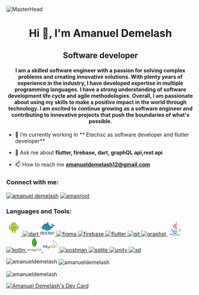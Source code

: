 ![MasterHead](https://www.saratechnologies.com/images/mobile-app-banner.jpg)
<h1 align="center">Hi 👋, I'm Amanuel Demelash</h1>
<h2 align="center">Software developer </h2>
<h4 align="center">I am a skilled software engineer with a passion for solving complex problems and creating innovative solutions. With plenty years of experience in the industry, I have developed expertise in multiple programming languages. I have a strong understanding of software development life cycle and agile methodologies. Overall, I am passionate about using my skills to make a positive impact in the world through technology. I am excited to continue growing as a software engineer and contributing to innovative projects that push the boundaries of what's possible.</h4>




- 🔭 I’m currently working in ** Etechsc as software developer and flutter developer**

- 💬 Ask me about **flutter, firebase, dart, graphQL api,rest api**

- 📫 How to reach me **amanueldemelash12@gmail.com**

<h3 align="left">Connect with me:</h3>
<p align="left">
<a href="https://linkedin.com/in/amanuel demelash" target="blank"><img align="center" src="https://raw.githubusercontent.com/rahuldkjain/github-profile-readme-generator/master/src/images/icons/Social/linked-in-alt.svg" alt="amanuel demelash" height="30" width="40" /></a>
<a href="https://instagram.com/amanroot" target="blank"><img align="center" src="https://raw.githubusercontent.com/rahuldkjain/github-profile-readme-generator/master/src/images/icons/Social/instagram.svg" alt="amanroot" height="30" width="40" /></a>
</p>

<h3 align="left">Languages and Tools:</h3>
<p align="left"> <a href="https://developer.android.com" target="_blank" rel="noreferrer"> <img src="https://raw.githubusercontent.com/devicons/devicon/master/icons/android/android-original-wordmark.svg" alt="android" width="40" height="40"/> </a> <a href="https://dart.dev" target="_blank" rel="noreferrer"> <img src="https://www.vectorlogo.zone/logos/dartlang/dartlang-icon.svg" alt="dart" width="40" height="40"/> </a> <a href="https://www.docker.com/" target="_blank" rel="noreferrer"> <img src="https://raw.githubusercontent.com/devicons/devicon/master/icons/docker/docker-original-wordmark.svg" alt="docker" width="40" height="40"/> </a> <a href="https://www.figma.com/" target="_blank" rel="noreferrer"> <img src="https://www.vectorlogo.zone/logos/figma/figma-icon.svg" alt="figma" width="40" height="40"/> </a> <a href="https://firebase.google.com/" target="_blank" rel="noreferrer"> <img src="https://www.vectorlogo.zone/logos/firebase/firebase-icon.svg" alt="firebase" width="40" height="40"/> </a> <a href="https://flutter.dev" target="_blank" rel="noreferrer"> <img src="https://www.vectorlogo.zone/logos/flutterio/flutterio-icon.svg" alt="flutter" width="40" height="40"/> </a> <a href="https://git-scm.com/" target="_blank" rel="noreferrer"> <img src="https://www.vectorlogo.zone/logos/git-scm/git-scm-icon.svg" alt="git" width="40" height="40"/> </a> <a href="https://graphql.org" target="_blank" rel="noreferrer"> <img src="https://www.vectorlogo.zone/logos/graphql/graphql-icon.svg" alt="graphql" width="40" height="40"/> </a> <a href="https://www.java.com" target="_blank" rel="noreferrer"> <img src="https://raw.githubusercontent.com/devicons/devicon/master/icons/java/java-original.svg" alt="java" width="40" height="40"/> </a> <a href="https://kotlinlang.org" target="_blank" rel="noreferrer"> <img src="https://www.vectorlogo.zone/logos/kotlinlang/kotlinlang-icon.svg" alt="kotlin" width="40" height="40"/> </a> <a href="https://www.mongodb.com/" target="_blank" rel="noreferrer"> <img src="https://raw.githubusercontent.com/devicons/devicon/master/icons/mongodb/mongodb-original-wordmark.svg" alt="mongodb" width="40" height="40"/> </a> <a href="https://www.mysql.com/" target="_blank" rel="noreferrer"> <img src="https://raw.githubusercontent.com/devicons/devicon/master/icons/mysql/mysql-original-wordmark.svg" alt="mysql" width="40" height="40"/> </a> <a href="https://postman.com" target="_blank" rel="noreferrer"> <img src="https://www.vectorlogo.zone/logos/getpostman/getpostman-icon.svg" alt="postman" width="40" height="40"/> </a> <a href="https://www.sqlite.org/" target="_blank" rel="noreferrer"> <img src="https://www.vectorlogo.zone/logos/sqlite/sqlite-icon.svg" alt="sqlite" width="40" height="40"/> </a> <a href="https://unity.com/" target="_blank" rel="noreferrer"> <img src="https://www.vectorlogo.zone/logos/unity3d/unity3d-icon.svg" alt="unity" width="40" height="40"/> </a> <a href="https://www.adobe.com/products/xd.html" target="_blank" rel="noreferrer"> <img src="https://cdn.worldvectorlogo.com/logos/adobe-xd.svg" alt="xd" width="40" height="40"/> </a> </p>

<p><img align="left" src="https://github-readme-stats.vercel.app/api/top-langs?username=amanueldemelash&show_icons=true&locale=en&layout=compact" alt="amanueldemelash" /></p>

<p>&nbsp;<img align="center" src="https://github-readme-stats.vercel.app/api?username=amanueldemelash&show_icons=true&locale=en" alt="amanueldemelash" /></p>

<p><img align="center" src="https://github-readme-streak-stats.herokuapp.com/?user=amanueldemelash&" alt="amanueldemelash" /></p>

<a href="https://app.daily.dev/amanroot"><img src="https://api.daily.dev/devcards/7968f0d2686e445f9d3b304bf2039180.png?r=8f3" width="400" alt="Amanuel Demelash's Dev Card"/></a>
